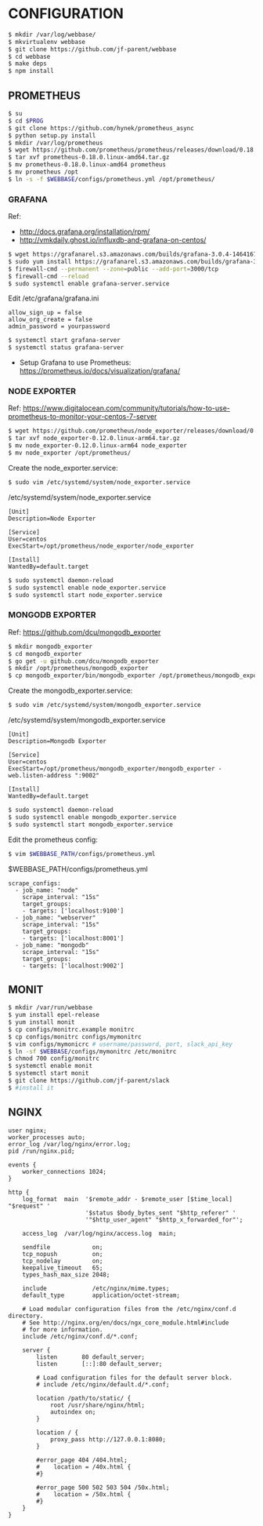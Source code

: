 # CONFIGURATION

```bash
$ mkdir /var/log/webbase/
$ mkvirtualenv webbase
$ git clone https://github.com/jf-parent/webbase
$ cd webbase
$ make deps
$ npm install
```

## PROMETHEUS

```bash
$ su
$ cd $PROG
$ git clone https://github.com/hynek/prometheus_async
$ python setup.py install
$ mkdir /var/log/prometheus
$ wget https://github.com/prometheus/prometheus/releases/download/0.18.0/prometheus-0.18.0.linux-amd64.tar.gz
$ tar xvf prometheus-0.18.0.linux-amd64.tar.gz
$ mv prometheus-0.18.0.linux-amd64 prometheus
$ mv prometheus /opt
$ ln -s -f $WEBBASE/configs/prometheus.yml /opt/prometheus/
```

### GRAFANA

Ref: 

* http://docs.grafana.org/installation/rpm/
* http://vmkdaily.ghost.io/influxdb-and-grafana-on-centos/

```bash
$ wget https://grafanarel.s3.amazonaws.com/builds/grafana-3.0.4-1464167696.x86_64.rpm
$ sudo yum install https://grafanarel.s3.amazonaws.com/builds/grafana-3.0.4-1464167696.x86_64.rpm
$ firewall-cmd --permanent --zone=public --add-port=3000/tcp
$ firewall-cmd --reload
$ sudo systemctl enable grafana-server.service
```

Edit /etc/grafana/grafana.ini

```
allow_sign_up = false
allow_org_create = false
admin_password = yourpassword
```

```bash
$ systemctl start grafana-server
$ systemctl status grafana-server
```

* Setup Grafana to use Prometheus: https://prometheus.io/docs/visualization/grafana/

### NODE EXPORTER

Ref: https://www.digitalocean.com/community/tutorials/how-to-use-prometheus-to-monitor-your-centos-7-server

```bash
$ wget https://github.com/prometheus/node_exporter/releases/download/0.12.0/node_exporter-0.12.0.linux-arm64.tar.gz
$ tar xvf node_exporter-0.12.0.linux-arm64.tar.gz
$ mv node_exporter-0.12.0.linux-arm64 node_exporter
$ mv node_exporter /opt/prometheus/
```

Create the node_exporter.service:
```bash
$ sudo vim /etc/systemd/system/node_exporter.service
```

/etc/systemd/system/node_exporter.service
```
[Unit]
Description=Node Exporter

[Service]
User=centos
ExecStart=/opt/prometheus/node_exporter/node_exporter

[Install]
WantedBy=default.target
```

```bash
$ sudo systemctl daemon-reload
$ sudo systemctl enable node_exporter.service
$ sudo systemctl start node_exporter.service
```

### MONGODB EXPORTER

Ref: https://github.com/dcu/mongodb_exporter

```bash
$ mkdir mongodb_exporter
$ cd mongodb_exporter
$ go get -u github.com/dcu/mongodb_exporter
$ mkdir /opt/prometheus/mongodb_exporter
$ cp mongodb_exporter/bin/mongodb_exporter /opt/prometheus/mongodb_exporter
```

Create the mongodb_exporter.service:
```bash
$ sudo vim /etc/systemd/system/mongodb_exporter.service
```

/etc/systemd/system/mongodb_exporter.service
```
[Unit]
Description=Mongodb Exporter

[Service]
User=centos
ExecStart=/opt/prometheus/mongodb_exporter/mongodb_exporter -web.listen-address ":9002"

[Install]
WantedBy=default.target
```

```bash
$ sudo systemctl daemon-reload
$ sudo systemctl enable mongodb_exporter.service
$ sudo systemctl start mongodb_exporter.service
```

Edit the prometheus config:
```bash
$ vim $WEBBASE_PATH/configs/prometheus.yml
```

$WEBBASE_PATH/configs/prometheus.yml
```
scrape_configs:
  - job_name: "node"
    scrape_interval: "15s"
    target_groups:
    - targets: ['localhost:9100']
  - job_name: "webserver"
    scrape_interval: "15s"
    target_groups:
    - targets: ['localhost:8001']
  - job_name: "mongodb"
    scrape_interval: "15s"
    target_groups:
    - targets: ['localhost:9002']
```

## MONIT

```bash
$ mkdir /var/run/webbase
$ yum install epel-release
$ yum install monit
$ cp configs/monitrc.example monitrc
$ cp configs/monitrc configs/mymonitrc
$ vim configs/mymonicrc # username/password, port, slack_api_key
$ ln -sf $WEBBASE/configs/mymonitrc /etc/monitrc
$ chmod 700 config/monitrc
$ systemctl enable monit
$ systemctl start monit
$ git clone https://github.com/jf-parent/slack
$ #install it
```

## NGINX

```
user nginx;
worker_processes auto;
error_log /var/log/nginx/error.log;
pid /run/nginx.pid;

events {
    worker_connections 1024;
}

http {
    log_format  main  '$remote_addr - $remote_user [$time_local] "$request" '
                      '$status $body_bytes_sent "$http_referer" '
                      '"$http_user_agent" "$http_x_forwarded_for"';

    access_log  /var/log/nginx/access.log  main;

    sendfile            on;
    tcp_nopush          on;
    tcp_nodelay         on;
    keepalive_timeout   65;
    types_hash_max_size 2048;

    include             /etc/nginx/mime.types;
    default_type        application/octet-stream;

    # Load modular configuration files from the /etc/nginx/conf.d directory.
    # See http://nginx.org/en/docs/ngx_core_module.html#include
    # for more information.
    include /etc/nginx/conf.d/*.conf;

    server {
        listen       80 default_server;
        listen       [::]:80 default_server;

        # Load configuration files for the default server block.
        # include /etc/nginx/default.d/*.conf;

        location /path/to/static/ {
            root /usr/share/nginx/html;
            autoindex on;
        }

        location / {
            proxy_pass http://127.0.0.1:8080;
        }

        #error_page 404 /404.html;
        #    location = /40x.html {
        #}

        #error_page 500 502 503 504 /50x.html;
        #    location = /50x.html {
        #}
    }
}
```
